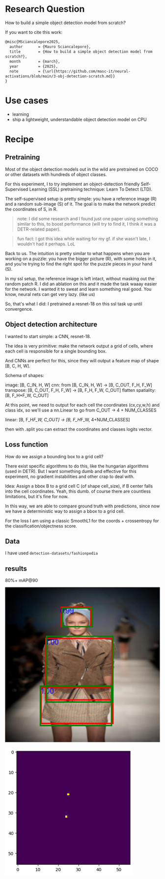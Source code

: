 # Research Question
How to build a simple object detection model from scratch?

If you want to cite this work:
```
@misc{MSciancalepore2025,
  author       = {Mauro Sciancalepore},
  title        = {How to build a simple object detection model from scratch?},
  month        = {march},
  year         = {2025},
  note         = {\url{https://github.com/masc-it/neural-activations/blob/main/3-obj-detection-scratch.md}}
}
```

# Use cases

- learning
- ship a lightweight, understandable object detection model on CPU

# Recipe

## Pretraining

Most of the object detection models out in the wild are pretrained on COCO or other datasets with hundreds of object classes.

For this experiment, I to try implement an object-detection friendly Self-Supervised Learning (SSL) pretraining technique: Learn To Detect (LTD).

The self-supervised setup is pretty simple: you have a reference image (R) and a random sub-image (S) of it. The goal is to make the network predict the coordinates of S, in R.

> note: I did some research and I found just one paper using something similar to this, to boost performance (will try to find it, I think it was a DETR-related paper).

> fun fact: I got this idea while waiting for my gf. if she wasn't late, I wouldn't had it perhaps. LoL

Back to us. The intuition is pretty similar to what happens when you are working on a puzzle: you have the bigger picture (R), with some holes in it, and you're trying to find the right spot for the puzzle pieces in your hand (S).

In my ssl setup, the reference image is left intact, without masking out the random patch R. I did an ablation on this and it made the task waaay easier for the network. I wanted it to sweat and learn something real good. You know, neural nets can get very lazy. (like us)

So, that's what I did: I pretrained a resnet-18 on this ssl task up until convergence.

## Object detection architecture

I wanted to start simple: a CNN, resnet-18.

The idea is very primitive: make the network output a grid of cells, where each cell is responsible for a single bounding box.

And CNNs are perfect for this, since they will output a feature map of shape [B, C, H, W].

Schema of shapes:

image: [B, C_IN, H, W]
cnn: from [B, C_IN, H, W] -> [B, C_OUT, F_H, F_W]
transpose: [B, C_OUT, F_H, F_W] -> [B, F_H, F_W, C_OUT]
flatten spatiality: [B, F_H*F_W, C_OUT]

At this point, we need to output for each cell the coordinates (cx,cy,w,h) and class idx, so we'll use a nn.Linear to go from C_OUT -> 4 + NUM_CLASSES

linear: [B, F_H*F_W, C_OUT] -> [B, F_H*F_W, 4+NUM_CLASSES]

then with .split you can extract the coordinates and classes logits vector.

## Loss function

How do we assign a bounding box to a grid cell?

There exist specific algorithms to do this, like the hungarian algorithms (used in DETR). But I want something dumb and effective for this experiment, no gradient instabilities and other crap to deal with.

Idea: Assign a bbox B to a grid cell C (of shape cell_size), if B center falls into the cell coordinates. Yeah, this dumb. of course there are countless limitations, but it's fine for now.

In this way, we are able to compare ground truth with predictions, since now we have a deterministic way to assign a bbox to a grid cell.

For the loss I am using a classic SmoothL1 for the coords + crossentropy for the classification/objectness score.

## Data

I have used `detection-datasets/fashionpedia`

## results

80%+ mAP@90

![](https://github.com/masc-it/neural-activations/blob/main/3-obj-detection-scratch/odd_scratch_results.png)

![predicted grid cell, which is the center of the bbox](https://github.com/masc-it/neural-activations/blob/main/3-obj-detection-scratch/odd_scratch_results_objectness.png)